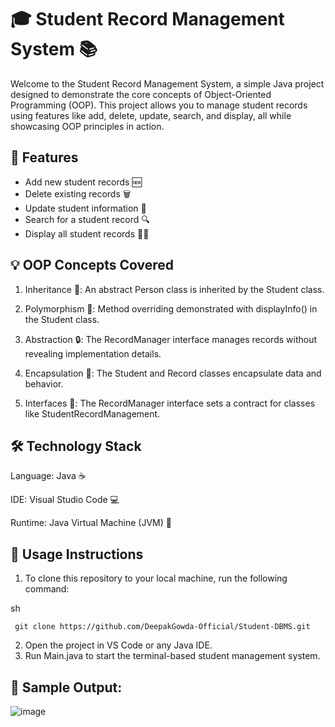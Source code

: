 # 🎓 Student Record Management System 📚

Welcome to the Student Record Management System, a simple Java project designed to demonstrate the core concepts of Object-Oriented Programming (OOP). This project allows you to manage student records using features like add, delete, update, search, and display, all while showcasing OOP principles in action.


## 🚀 Features

- Add new student records 🆕
- Delete existing records 🗑️
- Update student information 📝
- Search for a student record 🔍
- Display all student records 🧑‍🎓


## 💡 OOP Concepts Covered

 1. Inheritance 📜: An abstract Person class is inherited by the Student class.

 2. Polymorphism 🔄: Method overriding demonstrated with displayInfo() in the Student class.

 3. Abstraction 🔒: The RecordManager interface manages records without revealing implementation details.

 4. Encapsulation 🔐: The Student and Record classes encapsulate data and behavior.

 5. Interfaces 🤝: The RecordManager interface sets a contract for classes like StudentRecordManagement.
    

## 🛠️ Technology Stack

Language: Java ☕

IDE: Visual Studio Code 💻

Runtime: Java Virtual Machine (JVM) 🚀


## 📝 Usage Instructions

 1. To clone this repository to your local machine, run the following command:

sh

     git clone https://github.com/DeepakGowda-Official/Student-DBMS.git


 2. Open the project in VS Code or any Java IDE.
 3. Run Main.java to start the terminal-based student management system.



## 📝 Sample Output:

  ![image](https://github.com/user-attachments/assets/8ac3a4a5-29f6-453e-bb6e-02f13dff569d)
